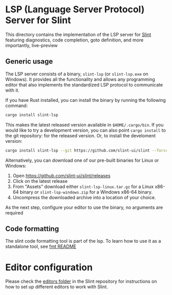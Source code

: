 <!-- Copyright © SixtyFPS GmbH <info@slint.dev> ; SPDX-License-Identifier: GPL-3.0-only OR LicenseRef-Slint-Community OR LicenseRef-Slint-commercial -->

# LSP (Language Server Protocol) Server for Slint

This directory contains the implementation of the LSP server for [Slint](https://slint.dev)
featuring diagnostics, code completion, goto definition, and more importantly, live-preview

## Generic usage

The LSP server consists of a binary, `slint-lsp` (or `slint-lsp.exe` on Windows). It provides all the functionality and allows any programming editor that also implements the standardized LSP protocol to communicate with it.



If you have Rust installed, you can install the binary by running the following command:

```sh
cargo install slint-lsp
```

This makes the latest released version available in `$HOME/.cargo/bin`. If you would like to try a development version, you can also point `cargo install` to the git repository:
for the released version. Or, to install the develoment version:

```sh
cargo install slint-lsp --git https://github.com/slint-ui/slint --force
```


Alternatively, you can download one of our pre-built binaries for Linux or Windows:

1. Open <https://github.com/slint-ui/slint/releases>
2. Click on the latest release
3. From "Assets" download either `slint-lsp-linux.tar.gz` for a Linux x86-64 binary
   or `slint-lsp-windows.zip` for a Windows x86-64 binary.
4. Uncompress the downloaded archive into a location of your choice.

As the next step, configure your editor to use the binary, no arguments are required

## Code formatting

The slint code formatting tool is part of the lsp. To learn how to use it as a standalone tool, see [fmt README](./fmt/README.md)

# Editor configuration

Please check the [editors folder](../../editors/README.md) in the Slint repository for instructions on how to set up different editors to work with Slint.
